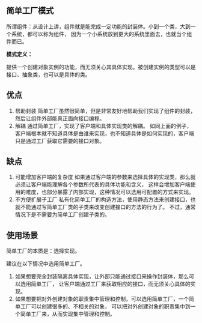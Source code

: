 ## 简单工厂模式

所谓组件：从设计上讲，组件就是能完成一定功能的封装体。小到一个类，大到一个系统，都可以称为组件，
因为一个小系统放到更大的系统里面去，也就当个组件而已。

**模式定义：**

提供一个创建对象实例的功能，而无须关心其具体实现。被创建实例的类型可以是接口、抽象类，也可以是具体的类。

## 优点
1. 帮助封装
简单工厂虽然很简单，但是非常友好地帮助我们实现了组件的封装，然后让组件外部能真正面向接口编程。
2. 解耦
通过简单工厂，实现了客户端和具体实现类的解耦。
如同上面的例子，客户端根本就不知道具体是由谁来实现，也不知道具体是如何实现的，客户端只是通过工厂获取它需要的接口对象。

## 缺点
1. 可能增加客户端的复杂度
如果通过客户端的参数来选择具体的实现类，那么就必须让客户端能理解各个参数所代表的具体功能和含义，
这样会增加客户端使用的难度，也部分暴露了内部实现，这种情况可以选用可配置的方式来实现。
2. 不方便扩展子工厂
私有化简单工厂的构造方法，使用静态方法来创建接口，也就不能通过写简单工厂类的子类来改变创建接口的方法的行为了。
不过，通常情况下是不需要为简单工厂创建子类的。

## 使用场景

简单工厂的本质是：选择实现。

建议在以下情况中选用简单工厂。

1. 如果想要完全封装隔离具体实现，让外部只能通过接口来操作封装体，那么可以选用简单工厂，
让客户端通过工厂来获取相应的接口，而无须关心具体的实现。
2. 如果想要把对外创建对象的职责集中管理和控制，可以选用简单工厂，一个简单工厂可以创建很多的、不相关的对象，
可以把对外创建对象的职责集中到一个简单工厂来，从而实现集中管理和控制。

